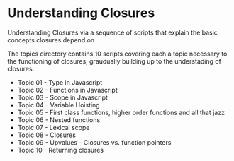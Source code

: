 Understanding Closures
=====================

Understanding Closures via a sequence of scripts that explain the basic concepts closures depend on

The topics directory contains 10 scripts covering each a topic necessary
to the functioning of closures, graudually building
up to the understading of closures:

* Topic 01 - Type in Javascript
* Topic 02 - Functions in Javascript
* Topic 03 - Scope in Javascript
* Topic 04 - Variable Hoisting
* Topic 05 - First class functions, higher order functions and all that jazz
* Topic 06 - Nested functions
* Topic 07 - Lexical scope
* Topic 08 - Closures
* Topic 09 - Upvalues - Closures vs. function pointers
* Topic 10 - Returning closures